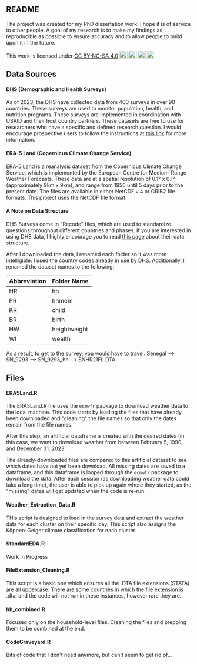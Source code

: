 ## README

The project was created for my PhD dissertation work. I hope it is of service to other people. A goal of my research is to make my findings as reproducible as possible to ensure accuracy and to allow people to build upon it in the future.

<p xmlns:cc="http://creativecommons.org/ns#">

This work is licensed under <a href="http://creativecommons.org/licenses/by-nc-sa/4.0/?ref=chooser-v1" target="_blank" rel="license noopener noreferrer" style="display:inline-block;">CC BY-NC-SA 4.0<img src="https://mirrors.creativecommons.org/presskit/icons/cc.svg?ref=chooser-v1" style="height:22px!important;margin-left:3px;vertical-align:text-bottom;"/><img src="https://mirrors.creativecommons.org/presskit/icons/by.svg?ref=chooser-v1" style="height:22px!important;margin-left:3px;vertical-align:text-bottom;"/><img src="https://mirrors.creativecommons.org/presskit/icons/nc.svg?ref=chooser-v1" style="height:22px!important;margin-left:3px;vertical-align:text-bottom;"/><img src="https://mirrors.creativecommons.org/presskit/icons/sa.svg?ref=chooser-v1" style="height:22px!important;margin-left:3px;vertical-align:text-bottom;"/></a>

</p>

## Data Sources

#### DHS (Demographic and Health Surveys)

As of 2023, the DHS have collected data from 400 surveys in over 90 countries. These surveys are used to monitor population, health, and nutrition programs. These surveys are implemented in coordination with USAID and their host country partners. These datasets are free to use for researchers who have a specific and defined research question. I would encourage prospective users to follow the instructions at [this link](https://dhsprogram.com/data/Using-Datasets-for-Analysis.cfm) for more information.

#### ERA-5 Land (Copernicus Climate Change Service)

ERA-5 Land is a reanalysis dataset from the Copernicus Climate Change Service, which is implemented by the European Centre for Medium-Range Weather Forecasts. These data are at a spatial resolution of 0.1° x 0.1° (approximately 9km x 9km), and range from 1950 until 5 days prior to the present date. The files are available in either NetCDF v.4 or GRIB2 file formats. This project uses the NetCDF file format.

#### A Note on Data Structure

DHS Surveys come in "Recode" files, which are used to standardize questions throughout different countries and phases. If you are interested in using DHS data, I highly encourage you to read [this page](https://dhsprogram.com/data/Dataset-Types.cfm) about their data structure.

After I downloaded the data, I renamed each folder so it was more intelligible. I used the country codes already in use by DHS. Additionally, I renamed the dataset names to the following:

| Abbreviation | Folder Name  |
|--------------|--------------|
| HR           | hh           |
| PR           | hhmem        |
| KR           | child        |
| BR           | birth        |
| HW           | heightweight |
| WI           | wealth       |

As a result, to get to the survey, you would have to travel: Senegal --\> SN_9293 --\> SN_9293_hh --\> SNHR21FL.DTA

## Files

#### ERA5Land.R

The ERA5Land.R file uses the `ecmwfr` package to download weather data to the local machine. This code starts by loading the files that have already been downloaded and "cleaning" the file names so that only the dates remain from the file names.

After this step, an artificial dataframe is created with the desired dates (in this case, we want to download weather from between February 5, 1990, and December 31, 2023.

The already-downloaded files are compared to this artificial dataset to see which dates have not yet been download. All missing dates are saved to a dataframe, and this dataframe is looped through the `ecmwfr` package to download the data. After each session (as downloading weather data could take a long time), the user is able to pick up again where they started, as the "missing" dates will get updated when the code is re-run.

#### Weather_Extraction_Data.R

THis script is designed to load in the survey data and extract the weather data for each cluster on their specific day. This script also assigns the Köppen-Geiger climate classification for each cluster.

#### StandardEDA.R

Work in Progress

#### FileExtension_Cleaning.R

This script is a basic one which ensures all the .DTA file extensions (STATA) are all uppercase. There are some countries in which the file extension is .dta, and the code will not run in these instances, however rare they are.

#### hh_combined.R

Focused only on the household-level files. Cleaning the files and prepping them to be combined at the end. 

#### CodeGraveyard.R

Bits of code that I don't need anymore, but can't seem to get rid of...
